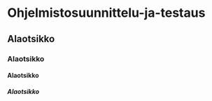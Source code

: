 # Ohjelmistosuunnittelu-ja-testaus

## Alaotsikko

### Alaotsikko

#### Alaotsikko

##### Alaotsikko
